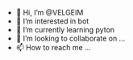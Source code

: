 - 👋 Hi, I’m @VELGEIM
- 👀 I’m interested in  bot
- 🌱 I’m currently learning  pyton
- 💞️ I’m looking to collaborate on ...
- 📫 How to reach me ...

<!---
VELGEIM/VELGEIM is a ✨ special ✨ repository because its `README.md` (this file) appears on your GitHub profile.
You can click the Preview link to take a look at your changes.
--->

